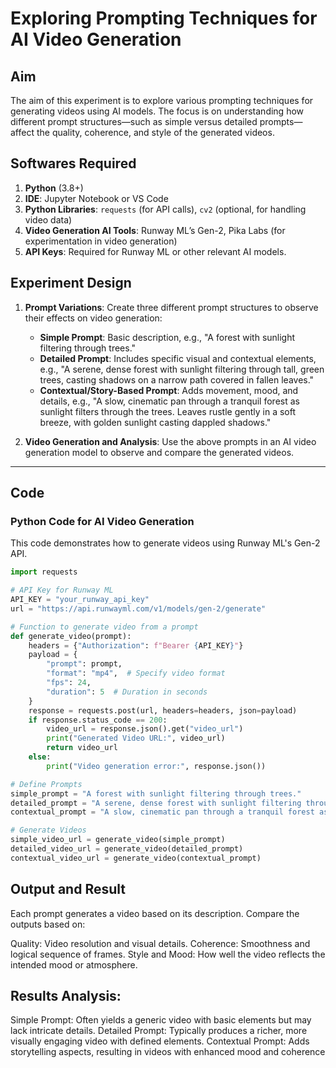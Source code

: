 # Exploring Prompting Techniques for AI Video Generation

## Aim
The aim of this experiment is to explore various prompting techniques for generating videos using AI models. The focus is on understanding how different prompt structures—such as simple versus detailed prompts—affect the quality, coherence, and style of the generated videos.

## Softwares Required
1. **Python** (3.8+)
2. **IDE**: Jupyter Notebook or VS Code
3. **Python Libraries**: `requests` (for API calls), `cv2` (optional, for handling video data)
4. **Video Generation AI Tools**: Runway ML’s Gen-2, Pika Labs (for experimentation in video generation)
5. **API Keys**: Required for Runway ML or other relevant AI models.

## Experiment Design
1. **Prompt Variations**: Create three different prompt structures to observe their effects on video generation:
    - **Simple Prompt**: Basic description, e.g., "A forest with sunlight filtering through trees."
    - **Detailed Prompt**: Includes specific visual and contextual elements, e.g., "A serene, dense forest with sunlight filtering through tall, green trees, casting shadows on a narrow path covered in fallen leaves."
    - **Contextual/Story-Based Prompt**: Adds movement, mood, and details, e.g., "A slow, cinematic pan through a tranquil forest as sunlight filters through the trees. Leaves rustle gently in a soft breeze, with golden sunlight casting dappled shadows."

2. **Video Generation and Analysis**: Use the above prompts in an AI video generation model to observe and compare the generated videos.

---

## Code
### Python Code for AI Video Generation
This code demonstrates how to generate videos using Runway ML's Gen-2 API.

```python
import requests

# API Key for Runway ML
API_KEY = "your_runway_api_key"
url = "https://api.runwayml.com/v1/models/gen-2/generate"

# Function to generate video from a prompt
def generate_video(prompt):
    headers = {"Authorization": f"Bearer {API_KEY}"}
    payload = {
        "prompt": prompt,
        "format": "mp4",  # Specify video format
        "fps": 24,
        "duration": 5  # Duration in seconds
    }
    response = requests.post(url, headers=headers, json=payload)
    if response.status_code == 200:
        video_url = response.json().get("video_url")
        print("Generated Video URL:", video_url)
        return video_url
    else:
        print("Video generation error:", response.json())

# Define Prompts
simple_prompt = "A forest with sunlight filtering through trees."
detailed_prompt = "A serene, dense forest with sunlight filtering through tall, green trees, casting shadows on a narrow path covered in fallen leaves."
contextual_prompt = "A slow, cinematic pan through a tranquil forest as sunlight filters through the trees. Leaves rustle gently in a soft breeze, with golden sunlight casting dappled shadows."

# Generate Videos
simple_video_url = generate_video(simple_prompt)
detailed_video_url = generate_video(detailed_prompt)
contextual_video_url = generate_video(contextual_prompt)
```
## Output and Result
Each prompt generates a video based on its description. Compare the outputs based on:

Quality: Video resolution and visual details.
Coherence: Smoothness and logical sequence of frames.
Style and Mood: How well the video reflects the intended mood or atmosphere.
## Results Analysis:
Simple Prompt: Often yields a generic video with basic elements but may lack intricate details.
Detailed Prompt: Typically produces a richer, more visually engaging video with defined elements.
Contextual Prompt: Adds storytelling aspects, resulting in videos with enhanced mood and coherence


